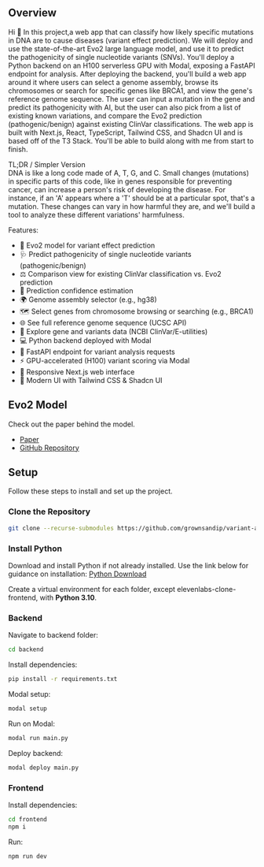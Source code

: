 ## Overview

Hi 🤙 In this project,a web app that can classify how likely specific mutations in DNA are to cause diseases (variant effect prediction). We will deploy and use the state-of-the-art Evo2 large language model, and use it to predict the pathogenicity of single nucleotide variants (SNVs). You'll deploy a Python backend on an H100 serverless GPU with Modal, exposing a FastAPI endpoint for analysis. After deploying the backend, you'll build a web app around it where users can select a genome assembly, browse its chromosomes or search for specific genes like BRCA1, and view the gene's reference genome sequence. The user can input a mutation in the gene and predict its pathogenicity with AI, but the user can also pick from a list of existing known variations, and compare the Evo2 prediction (pathogenic/benign) against existing ClinVar classifications. The web app is built with Next.js, React, TypeScript, Tailwind CSS, and Shadcn UI and is based off of the T3 Stack. You'll be able to build along with me from start to finish.



TL;DR / Simpler Version\
DNA is like a long code made of A, T, G, and C. Small changes (mutations) in specific parts of this code, like in genes responsible for preventing cancer, can increase a person's risk of developing the disease. For instance, if an 'A' appears where a 'T' should be at a particular spot, that's a mutation. These changes can vary in how harmful they are, and we'll build a tool to analyze these different variations' harmfulness.

Features:

- 🧬 Evo2 model for variant effect prediction
- 🩺 Predict pathogenicity of single nucleotide variants (pathogenic/benign)
- ⚖️ Comparison view for existing ClinVar classification vs. Evo2 prediction
- 💯 Prediction confidence estimation
- 🌍 Genome assembly selector (e.g., hg38)
- 🗺️ Select genes from chromosome browsing or searching (e.g., BRCA1)
- 🌐 See full reference genome sequence (UCSC API)
- 🧬 Explore gene and variants data (NCBI ClinVar/E-utilities)
- 💻 Python backend deployed with Modal
- 🚀 FastAPI endpoint for variant analysis requests
- ⚡ GPU-accelerated (H100) variant scoring via Modal
- 📱 Responsive Next.js web interface
- 🎨 Modern UI with Tailwind CSS & Shadcn UI

## Evo2 Model

Check out the paper behind the model.

- [Paper](https://www.biorxiv.org/content/10.1101/2025.02.18.638918v1)
- [GitHub Repository](https://github.com/ArcInstitute/evo2)

## Setup

Follow these steps to install and set up the project.

### Clone the Repository

```bash
git clone --recurse-submodules https://github.com/grownsandip/variant-analysis.git
```

### Install Python

Download and install Python if not already installed. Use the link below for guidance on installation:
[Python Download](https://www.python.org/downloads/)

Create a virtual environment for each folder, except elevenlabs-clone-frontend, with **Python 3.10**.

### Backend

Navigate to backend folder:

```bash
cd backend
```

Install dependencies:

```bash
pip install -r requirements.txt
```

Modal setup:

```bash
modal setup
```

Run on Modal:

```bash
modal run main.py
```

Deploy backend:

```bash
modal deploy main.py
```

### Frontend

Install dependencies:

```bash
cd frontend
npm i
```

Run:

```bash
npm run dev
```